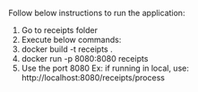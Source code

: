 Follow below instructions to run the application:

1. Go to receipts folder
2. Execute below commands:
  1. docker build -t receipts .
  2. docker run -p 8080:8080 receipts
3. Use the port 8080 
Ex: if running in local, use: http://localhost:8080/receipts/process
